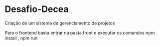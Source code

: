 # Desafio-Decea
Criação de um sistema de gerenciamento de projetos

Para o frontend basta entrar na pasta front e executar os comandos
npm install ,
npm run
